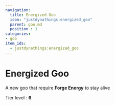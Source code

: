 ```yaml
---
navigation:
  title: Energized Goo
  icon: "justdynathings:energized_goo"
  parent: goo.md
  position : 1
categories:
- goo
item_ids:
  - justdynathings:energized_goo
---
```


# Energized Goo

A new goo that require **Forge Energy** to stay alive

<BlockImage id="justdynathings:energized_goo" scale="4.0" p:alive="false"/>
<BlockImage id="justdynathings:energized_goo" scale="4.0" p:alive="true"/>

Tier level : **6**

<RecipeFor id="justdynathings:energized_goo" />